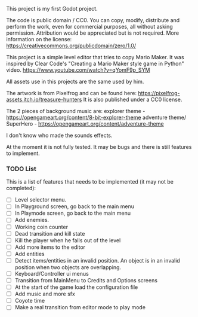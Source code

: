 This project is my first Godot project.

The code is public domain / CC0. You can copy, modify, distribute and perform the work, even for commercial purposes, all without asking permission. Attribution would be appreciated but is not required. More information on the license: https://creativecommons.org/publicdomain/zero/1.0/

This project is a simple level editor that tries to copy Mario Maker. It was inspired by Clear Code's "Creating a Mario Maker style game in Python" video.
https://www.youtube.com/watch?v=qYomF9p_SYM

All assets use in this projects are the same used by him.

The artwork is from Pixelfrog and can be found here: https://pixelfrog-assets.itch.io/treasure-hunters It is also published under a CC0 license.

The 2 pieces of background music are: explorer theme - https://opengameart.org/content/8-bit-explorer-theme adventure theme/ SuperHero - https://opengameart.org/content/adventure-theme

I don't know who made the sounds effects.

At the moment it is not fully tested. It may be bugs and there is still features to implement.

### TODO List

This is a list of features that needs to be implemented (it may not be completed):
- [ ] Level selector menu.
- [ ] In Playground screen, go back to the main menu
- [ ] In Playmode screen, go back to the main menu
- [ ] Add enemies.
- [ ] Working coin counter
- [ ] Dead transition and kill state
- [ ] Kill the player when he falls out of the level
- [ ] Add more items to the editor
- [ ] Add entities
- [ ] Detect items/entities in an invalid position. An object is  in an invalid position when two objects are overlapping. 
- [ ] Keyboard/Controller ui menus
- [ ] Transition from MainMenu to Credits and Options screens
- [ ] At the start of the game load the configuration file
- [ ] Add music and more sfx
- [ ] Coyote time
- [ ] Make a real transition from editor mode to play mode